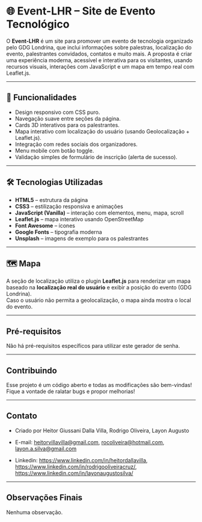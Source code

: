 # 🌐 Event-LHR – Site de Evento Tecnológico

O **Event-LHR** é um site para promover um evento de tecnologia organizado pelo GDG Londrina, que inclui informações sobre palestras, localização do evento, palestrantes convidados, contatos e muito mais. A proposta é criar uma experiência moderna, acessível e interativa para os visitantes, usando recursos visuais, interações com JavaScript e um mapa em tempo real com Leaflet.js.

---

## 🧩 Funcionalidades

- Design responsivo com CSS puro.
- Navegação suave entre seções da página.
- Cards 3D interativos para os palestrantes.
- Mapa interativo com localização do usuário (usando Geolocalização + Leaflet.js).
- Integração com redes sociais dos organizadores.
- Menu mobile com botão toggle.
- Validação simples de formulário de inscrição (alerta de sucesso).

---

## 🛠️ Tecnologias Utilizadas

- **HTML5** – estrutura da página
- **CSS3** – estilização responsiva e animações
- **JavaScript (Vanilla)** – interação com elementos, menu, mapa, scroll
- **Leaflet.js** – mapa interativo usando OpenStreetMap
- **Font Awesome** – ícones
- **Google Fonts** – tipografia moderna
- **Unsplash** – imagens de exemplo para os palestrantes

---

## 🗺️ Mapa

A seção de localização utiliza o plugin **Leaflet.js** para renderizar um mapa baseado na **localização real do usuário** e exibir a posição do evento (GDG Londrina).  
Caso o usuário não permita a geolocalização, o mapa ainda mostra o local do evento.

---

## Pré-requisitos
Não há pré-requisitos específicos para utilizar este gerador de senha.

---

## Contribuindo
Esse projeto é um código aberto e todas as modificações são bem-vindas! Fique a vontade de ralatar bugs e propor melhorias!

---

## Contato
- Criado por Heitor Giussani Dalla Villa, Rodrigo Oliveira, Layon Augusto
- E-mail: heitorvillavilla@gmail.com, rocoliveira@hotmail.com, layon.a.silva@gmail.com

- Linkedin: https://www.linkedin.com/in/heitordallavilla, https://www.linkedin.com/in/rodrigooliveiracruz/, https://www.linkedin.com/in/layonaugustosilva/

---

## Observações Finais
Nenhuma observação.

